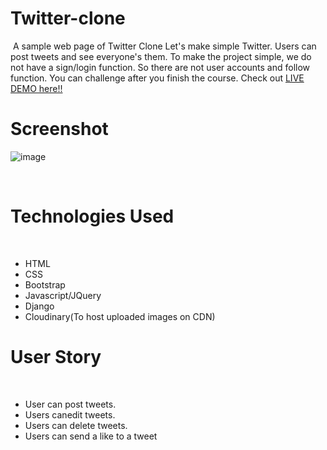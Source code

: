 # Twitter-clone
​
A sample web page of Twitter Clone Let's make simple Twitter. Users can post tweets and see everyone's them. To make the project simple, we do not have a sign/login function. So there are not user accounts and follow function. You can challenge after you finish the course.
Check out [LIVE DEMO here!!](https://store-cooltees-frontend.herokuapp.com/)
​
# Screenshot

![image](https://user-images.githubusercontent.com/44600820/148879390-cf9610e3-bdd8-4c21-9740-a4d5103bee41.png)



​
# Technologies Used
​
- HTML
- CSS
- Bootstrap
- Javascript/JQuery
- Django
- Cloudinary(To host uploaded images on CDN)
​
# User Story
​
- User can post tweets.
- Users canedit tweets.
- Users can delete tweets.
- Users can send a like to a tweet
